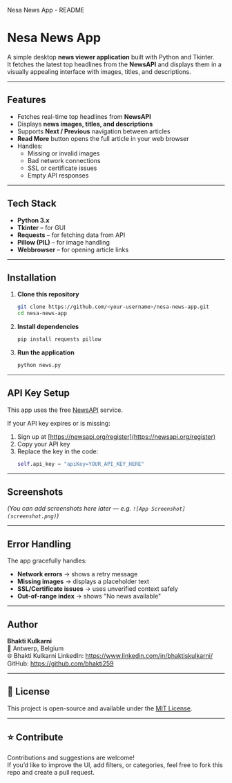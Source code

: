 Nesa News App - README
#  Nesa News App

A simple desktop **news viewer application** built with Python and Tkinter.  
It fetches the latest top headlines from the **NewsAPI** and displays them in a visually appealing interface with images, titles, and descriptions.  

---

##  Features

- Fetches real-time top headlines from **NewsAPI**
- Displays **news images, titles, and descriptions**
- Supports **Next / Previous** navigation between articles
- **Read More** button opens the full article in your web browser
- Handles:
  - Missing or invalid images  
  - Bad network connections  
  - SSL or certificate issues  
  - Empty API responses  

---

##  Tech Stack

- **Python 3.x**
- **Tkinter** – for GUI
- **Requests** – for fetching data from API
- **Pillow (PIL)** – for image handling
- **Webbrowser** – for opening article links

---

##  Installation

1. **Clone this repository**
   ```bash
   git clone https://github.com/<your-username>/nesa-news-app.git
   cd nesa-news-app
   ```

2. **Install dependencies**
   ```bash
   pip install requests pillow
   ```

3. **Run the application**
   ```bash
   python news.py
   ```

---

## API Key Setup

This app uses the free [NewsAPI](https://newsapi.org/) service.

If your API key expires or is missing:
1. Sign up at [https://newsapi.org/register](https://newsapi.org/register)
2. Copy your API key
3. Replace the key in the code:
   ```python
   self.api_key = "apiKey=YOUR_API_KEY_HERE"
   ```

---

##  Screenshots

*(You can add screenshots here later — e.g. `![App Screenshot](screenshot.png)`)*

---

## Error Handling

The app gracefully handles:
- **Network errors** → shows a retry message
- **Missing images** → displays a placeholder text
- **SSL/Certificate issues** → uses unverified context safely
- **Out-of-range index** → shows "No news available"

---

##  Author

**Bhakti Kulkarni**  
📍 Antwerp, Belgium  
🌐 Bhakti Kulkarni LinkedIn: https://www.linkedin.com/in/bhaktiskulkarni/ 
                    GitHub: https://github.com/bhakti259

---

## 🪪 License

This project is open-source and available under the [MIT License](LICENSE).

---

## ⭐ Contribute

Contributions and suggestions are welcome!  
If you’d like to improve the UI, add filters, or categories, feel free to fork this repo and create a pull request.

